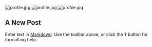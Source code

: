 ![profile.jpg]({{site.baseurl}}/assets/images/profile.jpg)
![profile.jpg]({{site.baseurl}}/assets/images/profile.jpg)
![profile.jpg]({{site.baseurl}}/assets/images/profile.jpg)
## A New Post

Enter text in [Markdown](http://daringfireball.net/projects/markdown/). Use the toolbar above, or click the **?** button for formatting help.
